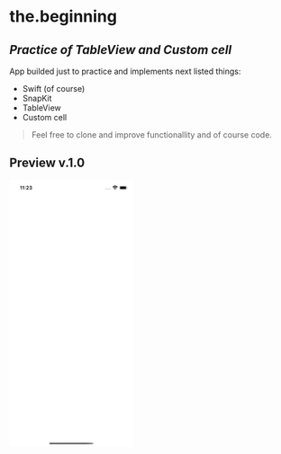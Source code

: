# the.beginning
## _Practice of TableView and Custom cell_


App builded just to practice and implements next listed things:
- Swift (of course)
- SnapKit
- TableView
- Custom cell


> Feel free to clone and improve functionallity and of course code.

## Preview v.1.0
<div style="float:left">
<img src="https://raw.githubusercontent.com/dvrosenvb/StuffMedia/main/the.begginning.gif" alt="" width="220"/>
</div>


